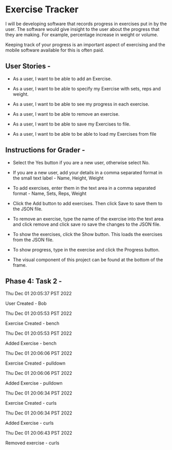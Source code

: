 # Exercise Tracker

I will be developing software that records progress in
exercises put in by the user.
The software would give insight to the user about the
progress that they are making. For example, percentage
increase in weight or volume.

Keeping track of your progress is an important aspect of exercising and the 
mobile software available for this is often paid.

## User Stories -

- As a user, I want to be able to add an Exercise.


- As a user, I want to be able to specify my Exercise with sets, reps and weight.


- As a user, I want to be able to see my progress in each exercise.


- As a user, I want to be able to remove an exercise.


- As a user, I want to be able to save my Exercises to file.


- As a user, I want to be able to be able to load my Exercises from file  

## Instructions for Grader -

- Select the Yes button if you are a new user, otherwise select No.


- If you are a new user, add your details in a comma separated format in the small text label -
Name, Height, Weight


- To add exercises, enter them in the text area in a comma separated format -
Name, Sets, Reps, Weight


- Click the Add button to add exercises. Then click Save to save them to the JSON file.


- To remove an exercise, type the name of the exercise into the text area and click remove and click save ro save the changes to the JSON file.


- To show the exercises, click the Show button. This loads the exercises from the JSON file.


- To show progress, type in the exercise and click the Progress button.


- The visual component of this project can be found at the bottom of the frame.


## Phase 4: Task 2 - 

Thu Dec 01 20:05:37 PST 2022

User Created - Bob

Thu Dec 01 20:05:53 PST 2022

Exercise Created - bench

Thu Dec 01 20:05:53 PST 2022

Added Exercise - bench

Thu Dec 01 20:06:06 PST 2022

Exercise Created - pulldown

Thu Dec 01 20:06:06 PST 2022

Added Exercise - pulldown

Thu Dec 01 20:06:34 PST 2022

Exercise Created - curls

Thu Dec 01 20:06:34 PST 2022

Added Exercise - curls

Thu Dec 01 20:06:43 PST 2022

Removed exercise - curls


